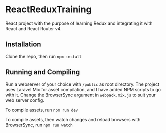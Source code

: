 # ReactReduxTraining

React project with the purpose of learning Redux and integrating it with React and React Router v4.

## Installation

Clone the repo, then run
<code>npm install</code>

## Running and Compiling

Run a webserver of your choice with <code>/public</code> as root directory. The project uses Laravel Mix for asset compilation, and I have added NPM scripts to go with it. Change the BrowserSync argument in <code>webpack.mix.js</code> to suit your web server config.

To compile assets, run <code>npm run dev</code>

To compile assets, then watch changes and reload browsers with BrowserSync, run <code>npm run watch</code>
